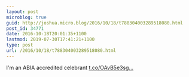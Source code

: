 ```yaml
---
layout: post
microblog: true
guid: http://joshua.micro.blog/2016/10/18/t788304003289518080.html
post_id: 34771
date: 2016-10-18T20:01:35+1100
lastmod: 2019-07-30T17:41:21+1100
type: post
url: /2016/10/18/t788304003289518080.html
---
```

I'm an ABIA accredited celebrant [t.co/OAvB5e3sg...](https://t.co/OAvB5e3sgV)
